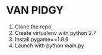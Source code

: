 VAN PIDGY
=====================

1. Clone the repo
2. Create virtualenv with python 2.7 
3. Install pygame==1.9.6
4. Launch with python main.py